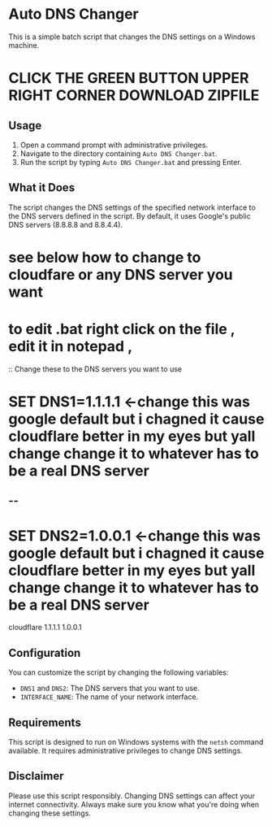 # Auto DNS Changer

This is a simple batch script that changes the DNS settings on a Windows machine.



# CLICK THE GREEN BUTTON UPPER RIGHT CORNER DOWNLOAD ZIPFILE

## Usage

1. Open a command prompt with administrative privileges.
2. Navigate to the directory containing `Auto DNS Changer.bat`.
3. Run the script by typing `Auto DNS Changer.bat` and pressing Enter.

## What it Does

The script changes the DNS settings of the specified network interface to the DNS servers defined in the script. By default, it uses Google's public DNS servers (8.8.8.8 and 8.8.4.4).

# see below how to change to cloudfare or any DNS server you want

# to edit .bat right click on the file , edit it in notepad ,  


:: Change these to the DNS servers you want to use


# SET DNS1=1.1.1.1   <-change this was google default but i chagned it cause cloudflare better in my eyes but yall change change it to whatever has to be a real DNS server
--
--
# SET DNS2=1.0.0.1    <-change this was google default but i chagned it cause cloudflare better in my eyes but yall change change it to whatever has to be a real DNS server

cloudflare 1.1.1.1
1.0.0.1

## Configuration

You can customize the script by changing the following variables:

- `DNS1` and `DNS2`: The DNS servers that you want to use.
- `INTERFACE_NAME`: The name of your network interface.

## Requirements

This script is designed to run on Windows systems with the `netsh` command available. It requires administrative privileges to change DNS settings.

## Disclaimer

Please use this script responsibly. Changing DNS settings can affect your internet connectivity. Always make sure you know what you're doing when changing these settings.
